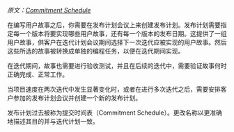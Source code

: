 _原文：[Commitment Schedule](http://www.extremeprogramming.org/rules/commit.html)_

在编写用户故事之后，你需要在发布计划会议上来创建发布计划。发布计划需要指定每一个版本将要实现哪些用户故事，还有每一个版本的发布日期。这提供了一组用户故事，供客户在迭代计划会议期间选择下一次迭代应被实现的用户故事。然后这些所选的故事被转换成单独的编程任务，以便在迭代期间实现。

在迭代期间，故事也需要进行验收测试，并且在后续的迭代中，需要验证故事何时正确完成、正常工作。

当项目速度在两次迭代中发生显著变化时，或者在进行多次迭代之后，需要安排客户参加的发布计划会议并创建一个新的发布计划。

发布计划过去被称为提交时间表（Commitment Schedule）。更改名称以更准确地描述其目的并与迭代计划一致。

